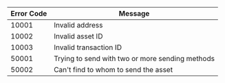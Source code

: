 | Error Code | Message                                         |
| ---------- | ----------------------------------------------- |
| 10001      | Invalid address                                 |
| 10002      | Invalid asset ID                                |
| 10003      | Invalid transaction ID                          |
| 50001      | Trying to send with two or more sending methods |
| 50002      | Can't find to whom to send the asset            |